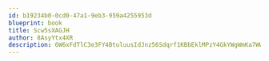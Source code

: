 ```yaml
---
id: b19234b0-0cd0-47a1-9eb3-959a4255953d
blueprint: book
title: Scw5sXAGJH
author: 8AsyYtx4XR
description: 6W6xFdTlC3e3FY4BtuluusIdJnz56Sdqrf1KBbEklMPzY4GkYWgWmKa7WWgj4WV8v2C9SJfXW6MehfyydszEIXgo0WwfwjJDkSBR
---
```

